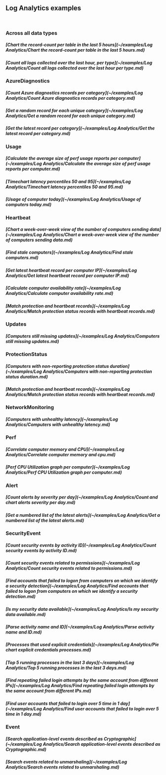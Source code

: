 ## Log Analytics examples
<br/>

### Across all data types
##### [Chart the record-count per table in the last 5 hours](~/examples/Log Analytics/Chart the record-count per table in the last 5 hours.md)
##### [Count all logs collected over the last hour, per type](~/examples/Log Analytics/Count all logs collected over the last hour per type.md)

### AzureDiagnostics
##### [Count Azure diagnostics records per category](~/examples/Log Analytics/Count Azure diagnostics records per category.md)
##### [Get a random record for each unique category](~/examples/Log Analytics/Get a random record for each unique category.md)
##### [Get the latest record per category](~/examples/Log Analytics/Get the latest record per category.md)

### Usage
##### [Calculate the average size of perf usage reports per computer](~/examples/Log Analytics/Calculate the average size of perf usage reports per computer.md)
##### [Timechart latency percentiles 50 and 95](~/examples/Log Analytics/Timechart latency percentiles 50 and 95.md)
##### [Usage of computer today](~/examples/Log Analytics/Usage of computers today.md)

### Heartbeat
##### [Chart a week-over-week view of the number of computers sending data](~/examples/Log Analytics/Chart a week-over-week view of the number of computers sending data.md)
##### [Find stale computers](~/examples/Log Analytics/Find stale computers.md)
##### [Get latest heartbeat record per computer IP](~/examples/Log Analytics/Get latest heartbeat record per computer IP.md)
##### [Calculate computer availability rate](~/examples/Log Analytics/Calculate computer availability rate.md)
##### [Match protection and heartbeat records](~/examples/Log Analytics/Match protection status records with heartbeat records.md)

### Updates
##### [Computers still missing updates](~/examples/Log Analytics/Computers still missing updates.md)

### ProtectionStatus
##### [Computers with non-reporting protection status duration](~/examples/Log Analytics/Computers with non-reporting protection status duration.md)
##### [Match protection and heartbeat records](~/examples/Log Analytics/Match protection status records with heartbeat records.md)

### NetworkMonitoring
##### [Computers with unhealthy latency](~/examples/Log Analytics/Computers with unhealthy latency.md)

### Perf
##### [Correlate computer memory and CPU](~/examples/Log Analytics/Correlate computer memory and cpu.md)
##### [Perf CPU Utilization graph per computer](~/examples/Log Analytics/Perf CPU Utilization graph per computer.md)

### Alert
##### [Count alerts by severity per day](~/examples/Log Analytics/Count and chart alerts severity per day.md)
##### [Get a numbered list of the latest alerts](~/examples/Log Analytics/Get a numbered list of the latest alerts.md)

### SecurityEvent
##### [Count security events by activity ID](~/examples/Log Analytics/Count security events by activity ID.md)
##### [Count security events related to permissions](~/examples/Log Analytics/Count security events related to permissions.md)
##### [Find accounts that failed to logon from computers on which we identify a security detection](~/examples/Log Analytics/Find accounts that failed to logon from computers on which we identify a security detection.md)
##### [Is my security data available](~/examples/Log Analytics/Is my security data available.md)
##### [Parse activity name and ID](~/examples/Log Analytics/Parse activity name and ID.md)
##### [Processes that used explicit credentials](~/examples/Log Analytics/Pie chart explicit credentials processes.md)
##### [Top 5 running processes in the last 3 days](~/examples/Log Analytics/Top 5 running processes in the last 3 days.md)
##### [Find repeating failed login attempts by the same account from different IPs](~/examples/Log Analytics/Find repeating failed login attempts by the same account from different IPs.md)
##### [Find user accounts that failed to login over 5 time in 1 day](~/examples/Log Analytics/Find user accounts that failed to login over 5 time in 1 day.md)

### Event
##### [Search application-level events described as Cryptographic](~/examples/Log Analytics/Search application-level events described as Cryptographic.md)
##### [Search events related to unmarshaling](~/examples/Log Analytics/Search events related to unmarshaling.md)
